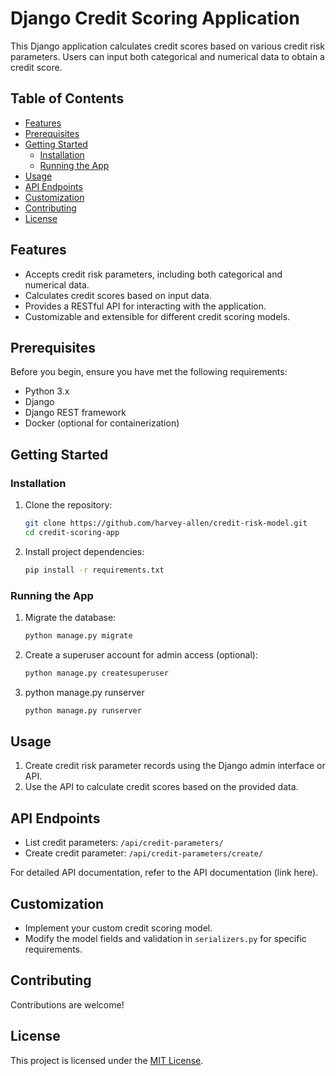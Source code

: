 # Django Credit Scoring Application

This Django application calculates credit scores based on various credit risk parameters. Users can input both categorical and numerical data to obtain a credit score.

## Table of Contents

- [Features](#features)
- [Prerequisites](#prerequisites)
- [Getting Started](#getting-started)
  - [Installation](#installation)
  - [Running the App](#running-the-app)
- [Usage](#usage)
- [API Endpoints](#api-endpoints)
- [Customization](#customization)
- [Contributing](#contributing)
- [License](#license)

## Features

- Accepts credit risk parameters, including both categorical and numerical data.
- Calculates credit scores based on input data.
- Provides a RESTful API for interacting with the application.
- Customizable and extensible for different credit scoring models.

## Prerequisites

Before you begin, ensure you have met the following requirements:

- Python 3.x
- Django
- Django REST framework
- Docker (optional for containerization)

## Getting Started

### Installation

1. Clone the repository:

   ```bash
   git clone https://github.com/harvey-allen/credit-risk-model.git
   cd credit-scoring-app

2. Install project dependencies:
   ```bash
   pip install -r requirements.txt

### Running the App

1. Migrate the database:

   ```bash
   python manage.py migrate

2. Create a superuser account for admin access (optional):
   ```bash
   python manage.py createsuperuser

3. python manage.py runserver
   ```bash
   python manage.py runserver

## Usage

1. Create credit risk parameter records using the Django admin interface or API.
2. Use the API to calculate credit scores based on the provided data.

## API Endpoints

- List credit parameters: `/api/credit-parameters/`
- Create credit parameter: `/api/credit-parameters/create/`

For detailed API documentation, refer to the API documentation (link here).

## Customization

- Implement your custom credit scoring model.
- Modify the model fields and validation in `serializers.py` for specific requirements.

## Contributing

Contributions are welcome!

## License

This project is licensed under the [MIT License](LICENSE).




